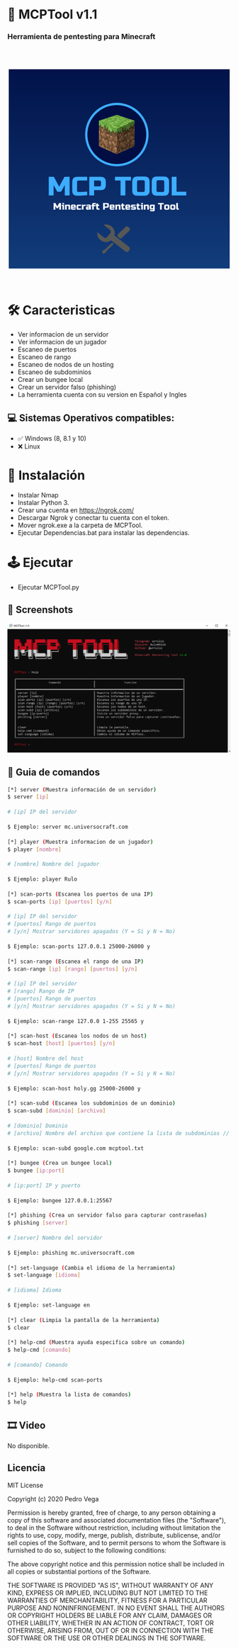 # 🧨  MCPTool v1.1

<h3> Herramienta de pentesting para Minecraft </h3>
<br/>
</br>
<p align="center">
<img src="https://github.com/wrrulos/Imagenes-Github/blob/main/MCPTool/MCPTool.png" title="MCPTool">
</p>
<br/>

# 🛠 Caracteristicas

* Ver informacion de un servidor
* Ver informacion de un jugador
* Escaneo de puertos
* Escaneo de rango
* Escaneo de nodos de un hosting
* Escaneo de subdominios
* Crear un bungee local
* Crear un servidor falso (phishing)
* La herramienta cuenta con su version en Español y Ingles

## 💻 Sistemas Operativos compatibles:

* ✅ Windows (8, 8.1 y 10)
* ❌ Linux

# 🔧 Instalación 

* Instalar Nmap
* Instalar Python 3.
* Crear una cuenta en https://ngrok.com/
* Descargar Ngrok y conectar tu cuenta con el token.
* Mover ngrok.exe a la carpeta de MCPTool.
* Ejecutar Dependencias.bat para instalar las dependencias.

# 🕹 Ejecutar

* Ejecutar MCPTool.py 

## 📸 Screenshots

<img src="https://github.com/wrrulos/Imagenes-Github/blob/main/MCPTool/1.PNG">

## 📝 Guia de comandos

```bash
[*] server (Muestra información de un servidor)
$ server [ip]

# [ip] IP del servidor

$ Ejemplo: server mc.universocraft.com

[*] player (Muestra informacion de un jugador)
$ player [nombre]

# [nombre] Nombre del jugador

$ Ejemplo: player Rulo

[*] scan-ports (Escanea los puertos de una IP)
$ scan-ports [ip] [puertos] [y/n]

# [ip] IP del servidor
# [puertos] Rango de puertos
# [y/n] Mostrar servidores apagados (Y = Si y N = No)

$ Ejemplo: scan-ports 127.0.0.1 25000-26000 y

[*] scan-range (Escanea el rango de una IP)
$ scan-range [ip] [rango] [puertos] [y/n]

# [ip] IP del servidor
# [rango] Rango de IP
# [puertos] Rango de puertos
# [y/n] Mostrar servidores apagados (Y = Si y N = No)

$ Ejemplo: scan-range 127.0.0 1-255 25565 y

[*] scan-host (Escanea los nodos de un host)
$ scan-host [host] [puertos] [y/n]

# [host] Nombre del host
# [puertos] Rango de puertos 
# [y/n] Mostrar servidores apagados (Y = Si y N = No)

$ Ejemplo: scan-host holy.gg 25000-26000 y

[*] scan-subd (Escanea los subdominios de un dominio)
$ scan-subd [dominio] [archivo]

# [dominio] Dominio
# [archivo] Nombre del archivo que contiene la lista de subdominios // NOTA: Puedes agregar una lista personalizada en /config/subdominios

$ Ejemplo: scan-subd google.com mcptool.txt

[*] bungee (Crea un bungee local)
$ bungee [ip:port]

# [ip:port] IP y puerto

$ Ejemplo: bungee 127.0.0.1:25567

[*] phishing (Crea un servidor falso para capturar contraseñas)
$ phishing [server]

# [server] Nombre del servidor

$ Ejemplo: phishing mc.universocraft.com

[*] set-language (Cambia el idioma de la herramienta)
$ set-language [idioma]

# [idioma] Idioma

$ Ejemplo: set-language en

[*] clear (Limpia la pantalla de la herramienta)
$ clear

[*] help-cmd (Muestra ayuda especifica sobre un comando)
$ help-cmd [comando]

# [comando] Comando

$ Ejemplo: help-cmd scan-ports

[*] help (Muestra la lista de comandos)
$ help
```

## 🎞 Video 

<p> No disponible.</p>

## Licencia 

MIT License

Copyright (c) 2020 Pedro Vega

Permission is hereby granted, free of charge, to any person obtaining a copy
of this software and associated documentation files (the "Software"), to deal
in the Software without restriction, including without limitation the rights
to use, copy, modify, merge, publish, distribute, sublicense, and/or sell
copies of the Software, and to permit persons to whom the Software is
furnished to do so, subject to the following conditions:

The above copyright notice and this permission notice shall be included in all
copies or substantial portions of the Software.

THE SOFTWARE IS PROVIDED "AS IS", WITHOUT WARRANTY OF ANY KIND, EXPRESS OR
IMPLIED, INCLUDING BUT NOT LIMITED TO THE WARRANTIES OF MERCHANTABILITY,
FITNESS FOR A PARTICULAR PURPOSE AND NONINFRINGEMENT. IN NO EVENT SHALL THE
AUTHORS OR COPYRIGHT HOLDERS BE LIABLE FOR ANY CLAIM, DAMAGES OR OTHER
LIABILITY, WHETHER IN AN ACTION OF CONTRACT, TORT OR OTHERWISE, ARISING FROM,
OUT OF OR IN CONNECTION WITH THE SOFTWARE OR THE USE OR OTHER DEALINGS IN THE
SOFTWARE.

 
